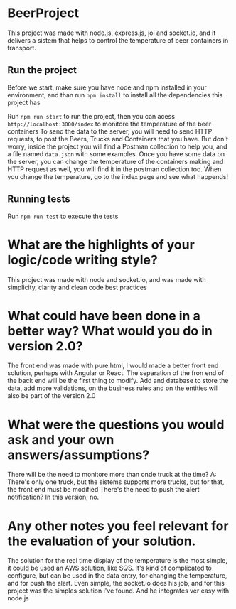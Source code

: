 # BeerProject

This project was made with node.js, express.js, joi and socket.io, and it delivers a sistem that helps to control the temperature of beer containers in transport.

## Run the project 

Before we start, make sure you have node and npm installed in your environment, and than run `npm install` to install all the dependencies this project has

Run `npm run start` to run the project, then you can acess `http://localhost:3000/index` to monitore the temperature of the beer containers
To send the data to the server, you will need to send HTTP requests, to post the Beers, Trucks and Containers that you have. But don't worry, inside the project you will find a Postman collection to help you, and a file named `data.json` with some examples.
Once you have some data on the server, you can change the temperature of the containers making and HTTP request as well, you will find it in the postman collection too. When you change the temperature, go to the index page and see what happends!


## Running tests

Run `npm run test` to execute the tests

# What are the highlights of your logic/code writing style?

This project was made with node and socket.io, and was made with simplicity, clarity and clean code best practices


# What could have been done in a better way? What would you do in version 2.0?

The front end was made with pure html, I would made a better front end solution, perhaps with Angular or React. The separation of the fron end of the back end will be the first thing to modify.
Add and database to store the data, add more validations, on the business rules and on the entities will also be part of the version 2.0

# What were the questions you would ask and your own answers/assumptions?

There will be the need to monitore more than onde truck at the time? A: There's only one truck, but the sistems supports more trucks, but for that, the front end must be modified
There's the need to push the alert notification? In this version, no.

# Any other notes you feel relevant for the evaluation of your solution.
The solution for the real time display of the temperature is the most simple, it could be used an AWS solution, like SQS. It's kind of complicated to configure, but can be used in the data entry, for changing the temperature, and for push the alert. 
Even simple, the socket.io does his job, and for this project was the simples solution i've found. And he integrates ver easy with node.js
